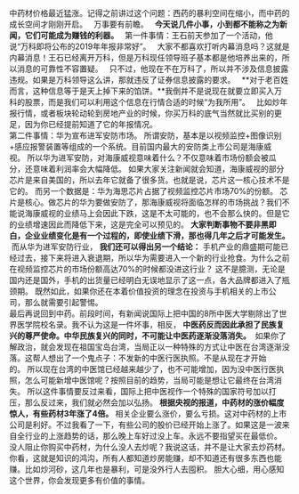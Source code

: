   
中药材价格最近猛涨。记得之前讲过这个问题：西药的暴利空间在缩小，而中药的成长空间才刚刚开启。
 
万事要有前瞻。
 
**今天说几件小事，小到都不能称之为新闻，它们可能成为赚钱的利器。**
 
第一件事情：王石前天参加了一个活动，他说“万科即将公布的2019年年报非常好”。
 
大家不都喜欢打听内幕消息吗？这就是内幕消息！王石已经离开万科，但是万科现任领导班子基本都是他培养出来的，所以消息的可靠性不容置疑。
 
只不过，他现在不在万科了，所以并不涉及信息披露违规。如果是万科领导这么讲，那就违反了证券信息披露的要求。
 
**对于老百姓而言，这种信息等于是天上掉下来的馅饼。**我倒并不是说现在就要立即买入万科的股票，而是我们可以利用这个信息在行情合适的时候“为我所用”。
 
比如炒年报行情，或者板块轮动轮到房地产业的时候，你买万科的底气当然就比买别的更足，因为你已经提前知道了它的年报情况。
   
第二件事情：华为宣布进军安防市场。 所谓安防，基本是以视频监控+图像识别\+感应报警装置等组成的一个系统。目前国内最大的安防类上市公司是海康威视。 所以华为进军安防，对海康威视意味着什么？不仅意味着市场份额会被瓜分，还意味着利润率会大幅降低。 如果大家关注新闻就会知道，海康威视的部分芯片是来自美国的，所以去年它就备了很多货。也就是说，芯片这一核心技术不是它的。 而另一个数据是：华为海思芯片占据了视频监控芯片市场70%的份额。 芯片是核心。做芯片的华为要做安防了，那海康威视将面临怎样的市场挑战？我们不能说海康威视的业绩马上会因此下跌，这是不太可能的，也不会那么快的。但是它的业绩增速因此而降低下来，这是完全可以预见的。 **大家判断事物不要非黑即白，企业业绩变化是有一个过程的，即使业绩下滑，那也得几年之后才可能发生。**  而从华为进军安防行业， **我们还可以得出另一个结论：** 手机产业的鼎盛期可能已经过去，接下来将进入衰退期，所以华为需要进入一个新的行业抢食。为什么之前在视频监控芯片的市场份额高达70%的时候都没进这行业？ 这不是臆测，无论是国内还是国外，手机的出货量已经明白无误地显示了这一点，各大品牌都进入了瓶颈期。 既然如此，如果你还在本着价值投资的理念在投资与手机相关的上市公司，那么就需要引起警惕。   
最后再说回到中药。前段时间，有新闻说国际上把中国的8所中医大学剔除出了世界医学院校名录。我不认为这是一件坏事，相反， **中医药反而因此承担了民族复兴的尊严使命。中华民族复兴的同时，不可能让中医药逐渐没落消失。**  如果你了解政治，就会发现在祖国宝岛台湾，当局正以一种特殊的方式让中医在台湾逐渐没落。这帮人想出了一个鬼点子：不发新的中医行医执照。不是从现在才开始的。 所以现在台湾的中医馆已经越来越少了，也不可能增加，因为没中医行医执照，怎么可能新增中医馆呢？按照目前的趋势，当局可能是想让它最终在台湾消失。 所以这件事情要反过来看，国际上把中医视作一个特殊的国家符号加以打压，那么反过来，我们就必然会加以弘扬。 **根据央视的报道，中药材的涨价幅度惊人，有些药材3年涨了4倍。** 相关企业要么涨价，要么亏损。这对中药材的上市公司是利好。不过我看了一下，有些公司的股价已经开始上涨了。如果这是一波来自全行业的上涨趋势的话，那么晚上车好过没上车。永远不要指望买在最低价。  
没人阻止你购买中药材，为什么没人去炒呢？我说这话，并不是让大家去炒药材。  
你看，这就是知识的鸿沟，所有人都知道炒房能赚，却不知道还有很多东西也能赚。比如炒河砂，这几年也是暴利，可是没外行人去囤积。 胆大心细，用心感知这个世界，你会发现更多有价值的事情。